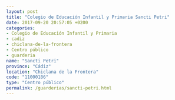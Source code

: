```yaml
---
layout: post
title: "Colegio de Educación Infantil y Primaria Sancti Petri"
date: 2017-09-20 20:57:05 +0200
categories:
- Colegio de Educación Infantil y Primaria
- cadiz
- chiclana-de-la-frontera
- Centro público
- guarderia
name: "Sancti Petri"
province: "Cádiz"
location: "Chiclana de la Frontera"
code: "11000186"
type: "Centro público"
permalink: /guarderias/sancti-petri.html
---
```

